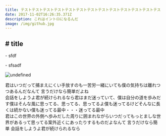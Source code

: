 ```yaml
---
title: テストテストテストテストテストテストテストテストテストテストテストテストテストテストテストテストテスト
date: 2017-11-02T16:26:35.371Z
description: これはイントロになるんだ
image: /img/github.jpg
---
```

## \# title

\- sfdf

\- sfsadf



![undefined](/img/business.png)

君はいつだって捕まえにくい手放すのも一苦労一緒にいても僕の気持ちは離れつつあるんだなんて 言うだけなら簡単だよね\
会話をしようよ君が続けられるなら君はまだ迷っていて、僕は自分の道を歩みだす僕はそんな風に思ってる、思ってる、思ってるよ僕も迷ってるけどそんなに長くは続かない僕も迷ってる最中・・・迷ってる最中\
君はこの世界の外側へ歩みだした周りに囲まれながらいつだってもっとましな世界があるって思ってる案外近くにあったりするものだよなんて 言うだけなら簡単 会話をしようよ君が続けられるなら

